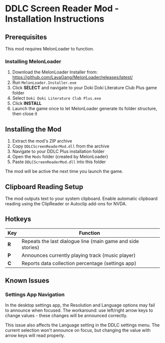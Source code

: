 # DDLC Screen Reader Mod - Installation Instructions

## Prerequisites

This mod requires MelonLoader to function. 

### Installing MelonLoader

1. Download the MelonLoader Installer from: https://github.com/LavaGang/MelonLoader/releases/latest/
2. Run `MelonLoader.Installer.exe`
3. Click **SELECT** and navigate to your Doki Doki Literature Club Plus game folder
4. Select `Doki Doki Literature Club Plus.exe`
5. Click **INSTALL**
6. Launch the game once to let MelonLoader generate its folder structure, then close it

## Installing the Mod

1. Extract the mod's ZIP archive
2. Copy `DDLCScreenReaderMod.dll` from the archive
3. Navigate to your DDLC Plus installation folder
4. Open the `Mods` folder (created by MelonLoader)
5. Paste `DDLCScreenReaderMod.dll` into this folder

The mod will be active the next time you launch the game.

## Clipboard Reading Setup

The mod outputs text to your system clipboard. Enable automatic clipboard reading using the ClipReader or Autoclip add-ons for NVDA.

## Hotkeys

| Key | Function |
|-----|----------|
| **R** | Repeats the last dialogue line (main game and side stories) |
| **P** | Announces currently playing track (music player) |
| **C** | Reports data collection percentage (settings app) |

## Known Issues

### Settings App Navigation

In the desktop settings app, the Resolution and Language options may fail to announce when focused. The workaround: use left/right arrow keys to change values - these changes will be announced correctly.

This issue also affects the Language setting in the DDLC settings menu. The current selection won't announce on focus, but changing the value with arrow keys will read properly.
